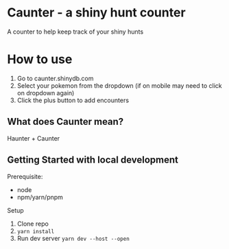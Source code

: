 # Caunter - a shiny hunt counter

A counter to help keep track of your shiny hunts

# How to use

1. Go to caunter.shinydb.com
1. Select your pokemon from the dropdown (if on mobile may need to click on dropdown again)
1. Click the plus button to add encounters

## What does Caunter mean?

Haunter + Caunter

## Getting Started with local development

Prerequisite:

- node
- npm/yarn/pnpm

Setup

1. Clone repo
1. `yarn install`
1. Run dev server `yarn dev --host --open`
